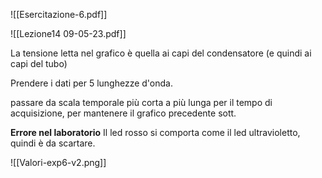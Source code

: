 ![[Esercitazione-6.pdf]]

![[Lezione14 09-05-23.pdf]]

La tensione letta nel grafico è quella ai capi del condensatore (e quindi ai capi del tubo)

  

Prendere i dati per 5 lunghezze d'onda. 

  

passare da scala temporale più corta a più lunga per il tempo di acquisizione, per mantenere il grafico precedente sott. 

  

**Errore nel laboratorio** Il led rosso si comporta come il led ultravioletto, quindi è da scartare. 

  

![[Valori-exp6-v2.png]]